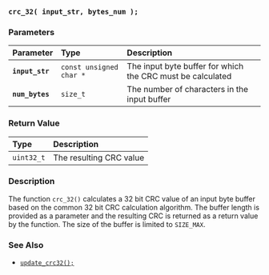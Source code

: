 ### `crc_32( input_str, bytes_num );`

### Parameters

| Parameter | Type | Description |
| :--- | :--- | :--- |
|**`input_str`**|`const unsigned char *`|The input byte buffer for which the CRC must be calculated|
|**`num_bytes`**|`size_t`|The number of characters in the input buffer|

### Return Value

| Type | Description |
| :--- | :--- |
|`uint32_t`|The resulting CRC value|

### Description

The function `crc_32()` calculates a 32 bit CRC value of an input byte buffer based on the common 32 bit CRC calculation algorithm. The buffer length is provided as a parameter and the resulting CRC is returned as a return value by the function. The size of the buffer is limited to `SIZE_MAX`.

### See Also

* [`update_crc32();`](update_crc32.md)

